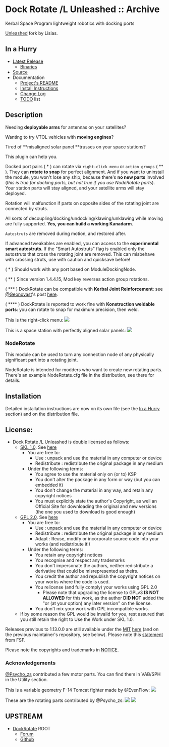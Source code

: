 # Dock Rotate /L Unleashed :: Archive

Kerbal Space Program lightweight robotics with docking ports

[Unleashed](https://ksp.lisias.net/add-ons-unleashed/) fork by Lisias.


## In a Hurry

* [Latest Release](https://github.com/net-lisias-kspu/DockRotate/releases)
	+ [Binaries](https://github.com/net-lisias-kspu/DockRotate/tree/Archive)
* [Source](https://github.com/net-lisias-kspu/DockRotate)
* Documentation
	+ [Project's README](https://github.com/net-lisias-kspu/DockRotate/blob/master/README.md)
	+ [Install Instructions](https://github.com/net-lisias-kspu/DockRotate/blob/master/INSTALL.md)
	+ [Change Log](./CHANGE_LOG.md)
	+ [TODO](./TODO.md) list


## Description

Needing **deployable arms** for antennas on your satellites?

Wanting to try VTOL vehicles with **moving engines**?

Tired of **misaligned solar panel **trusses on your space stations?

This plugin can help you.

Docked port pairs ( * ) can rotate via `right-click menu` or `action groups` ( ** ). They can **rotate to snap** for perfect alignment. And if you want to uninstall the module, you won't lose any ship, because there's **no new parts** involved (_this is true for docking ports, but not true if you use NodeRotate parts_). Your station parts will stay aligned, and your satellite arms will stay deployed.

Rotation will malfunction if parts on opposite sides of the rotating joint are connected by struts.

All sorts of decoupling/docking/undocking/klawing/unklawing while moving are fully supported. **Yes, you can build a working Kanadarm**.

`Autostruts` are removed during motion, and restored after.

If advanced tweakables are enabled, you can access to the **experimental smart autostruts**. If the "Smart Autostruts" flag is enabled only the autostruts that cross the rotating joint are removed. This can misbehave with crossing struts, use with caution and quicksave before!

( * ) Should work with any port based on ModuleDockingNode.

( ** ) Since version 1.4.4.15, Mod key reverses action group rotations.

( *** ) DockRotate can be compatible with **Kerbal Joint Reinforcement**: see [@Geonovast](https://forum.kerbalspaceprogram.com/index.php?/profile/179753-geonovast/)'s post [here](https://forum.kerbalspaceprogram.com/index.php?/topic/170484-dockrotate-rotation-control-on-docking-ports/&do=findComment&comment=3305721).

( **** ) DockRotate is reported to work fine with **Konstruction weldable ports**: you can rotate to snap for maximum precision, then weld.

This is the right-click menu:
![](./PR_material/VMFJktu.png)

This is a space station with perfectly aligned solar panels:
![](./PR_material/HjUEwsi.jpg)


### NodeRotate

This module can be used to turn any connection node of any physically significant part into a rotating joint.

NodeRotate is intended for modders who want to create new rotating parts. There's an example NodeRotate.cfg file in the distribution, see there for details.



## Installation

Detailed installation instructions are now on its own file (see the [In a Hurry](#in-a-hurry) section) and on the distribution file.

## License:

* Dock Rotate /L Unleashed is double licensed as follows:
	+ [SKL 1.0](https://ksp.lisias.net/SKL-1_0.txt). See [here](./LICENSE.KSPe.SKL-1_0)
		+ You are free to:
			- Use : unpack and use the material in any computer or device
			- Redistribute : redistribute the original package in any medium
		+ Under the following terms:
			- You agree to use the material only on (or to) KSP
			- You don't alter the package in any form or way (but you can embedded it)
			- You don't change the material in any way, and retain any copyright notices
			- You must explicitly state the author's Copyright, as well an Official Site for downloading the original and new versions (the one you used to download is good enough)
	+ [GPL 2.0](https://www.gnu.org/licenses/gpl-2.0.txt). See [here](./LICENSE.KSPe.GPL-2_0)
		+ You are free to:
			- Use : unpack and use the material in any computer or device
			- Redistribute : redistribute the original package in any medium
			- Adapt : Reuse, modify or incorporate source code into your works (and redistribute it!) 
		+ Under the following terms:
			- You retain any copyright notices
			- You recognise and respect any trademarks
			- You don't impersonate the authors, neither redistribute a derivative that could be misrepresented as theirs.
			- You credit the author and republish the copyright notices on your works where the code is used.
			- You relicense (and fully comply) your works using GPL 2.0
				- Please note that upgrading the license to GPLv3 **IS NOT ALLOWED** for this work, as the author **DID NOT** added the "or (at your option) any later version" on the license.
			- You don't mix your work with GPL incompatible works.
	* If by some reason the GPL would be invalid for you, rest assured that you still retain the right to Use the Work under SKL 1.0. 

Releases previous to 1.13.0.0 are still available under the [MIT](https://opensource.org/licenses/MIT) [here](https://github.com/net-lisias-kspu/DockRotate/tree/Source/MIT) (and on the previous maintainer's repository, see below). Please note this [statement](https://www.gnu.org/licenses/license-list.en.html#Expat) from FSF.

Please note the copyrights and trademarks in [NOTICE](./NOTICE).

### Acknowledgements 

[@Psycho_zs](https://forum.kerbalspaceprogram.com/index.php?/profile/137644-psycho_zs/) contributed a few motor parts. You can find them in VAB/SPH in the Utility section.

This is a variable geometry F-14 Tomcat fighter made by @EvenFlow:
![](./PR_material/dxv2Qvl.png)

These are the rotating parts contributed by @Psycho_zs:
![](./PR_material/qGhdOEQ.png)
![](./PR_material/6Y3kqlo.png)



## UPSTREAM

* [DockRotate](https://forum.kerbalspaceprogram.com/index.php?/profile/144573-peteletroll/) ROOT
	+ [Forum](https://forum.kerbalspaceprogram.com/index.php?/topic/170484-*/)
	+ [Github](https://github.com/peteletroll/DockRotate)
